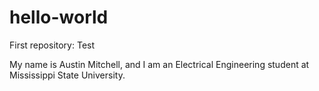 # hello-world
First repository: Test

My name is Austin Mitchell, and I am an Electrical Engineering student at Mississippi State University.
